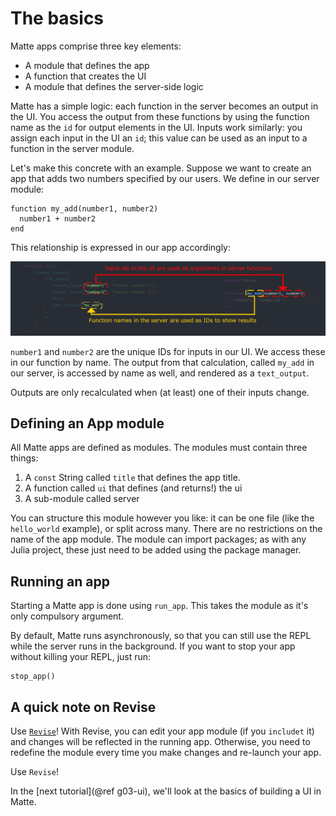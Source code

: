 # The basics

Matte apps comprise three key elements:

* A module that defines the app
* A function that creates the UI
* A module that defines the server-side logic

Matte has a simple logic: each function in the server becomes an output in the UI. You access
the output from these functions by using the function name as the `id` for output elements
in the UI. Inputs work similarly: you assign each input in the UI an `id`; this value can be
used as an input to a function in the server module.

Let's make this concrete with an example. Suppose we want to create an app that adds two
numbers specified by our users. We define in our server module:
```
function my_add(number1, number2)
  number1 + number2
end
```

This relationship is expressed in our app accordingly:

![](assets/g02-matte-structure.png)

`number1` and `number2` are the unique IDs for inputs in our UI. We access these in our function
by name. The output from that calculation, called `my_add` in our server, is accessed by name
as well, and rendered as a `text_output`.

Outputs are only recalculated when (at least) one of their inputs change.

## Defining an App module

All Matte apps are defined as modules. The modules must contain three things:

1. A `const` String called `title` that defines the app title.
2. A function called `ui` that defines (and returns!) the ui
3. A sub-module called server

You can structure this module however you like: it can be one file (like the `hello_world`
example), or split across many. There are no restrictions on the name of the app module.
The module can import packages; as with any Julia project, these just need to be added using
the package manager.

## Running an app

Starting a Matte app is done using `run_app`. This takes the module as it's only compulsory
argument.

By default, Matte runs asynchronously, so that you can still use the REPL while the server
runs in the background. If you want to stop your app without killing your REPL, just run:
```
stop_app()
```

## A quick note on Revise

Use [`Revise`](https://github.com/timholy/Revise.jl)! With Revise, you can edit your app
module (if you `includet` it) and changes will be reflected in the running app. Otherwise,
you need to redefine the module every time you make changes and re-launch your app.

Use `Revise`!

In the [next tutorial](@ref g03-ui), we'll look at the basics of building a UI in Matte.
